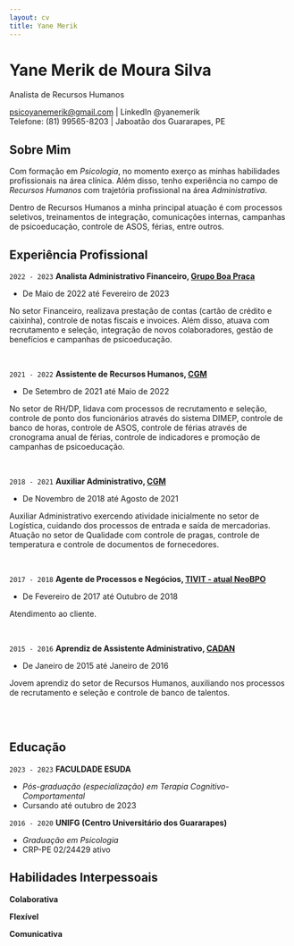 ```yaml
---
layout: cv
title: Yane Merik
---
```


<!-- https://elipapa.github.io/mycv -->

# Yane Merik de Moura Silva
Analista de Recursos Humanos

<div id="webaddress">
<a href="mailto:psicoyanemerik@gmail.com">psicoyanemerik@gmail.com</a>
| LinkedIn @yanemerik <br> Telefone: (81) 99565-8203 | Jaboatão dos Guararapes, PE
</div>

## Sobre Mim

Com formação em *Psicologia*, no momento exerço as minhas habilidades profissionais na área clínica. Além disso, tenho experiência no campo de *Recursos Humanos* com trajetória profissional na área *Administrativa*.

Dentro de Recursos Humanos a minha principal atuação é com processos seletivos, treinamentos de integração, comunicações internas, campanhas de psicoeducação, controle de ASOS, férias, entre outros.

## Experiência Profissional

`2022 - 2023`
__Analista Administrativo Financeiro, [Grupo Boa Praça](https://www.boapraca.com.br)__
- De Maio de 2022 até Fevereiro de 2023

No setor Financeiro, realizava prestação de contas (cartão de crédito e caixinha), controle de notas fiscais e invoices. Além disso, atuava com recrutamento e seleção, integração de novos colaboradores, gestão de benefícios e campanhas de psicoeducação.

<br>

`2021 - 2022`
__Assistente de Recursos Humanos, [CGM](https://www.grupocgm.com.br)__
- De Setembro de 2021 até Maio de 2022

No setor de RH/DP, lidava com processos de recrutamento e seleção, controle de ponto dos funcionários através do sistema DIMEP, controle de banco de horas, controle de ASOS, controle de férias através de cronograma anual de férias, controle de indicadores e promoção de campanhas de psicoeducação.

<br>

`2018 - 2021`
__Auxiliar Administrativo, [CGM](https://www.grupocgm.com.br)__
- De Novembro de 2018 até Agosto de 2021

Auxiliar Administrativo exercendo atividade inicialmente no setor de Logística, cuidando dos processos de entrada e saída de mercadorias. Atuação no setor de Qualidade com controle de pragas, controle de temperatura e controle de documentos de fornecedores.

<br>

`2017 - 2018`
__Agente de Processos e Negócios, [TIVIT - atual NeoBPO](https://neobpo.com.br)__
- De Fevereiro de 2017 até Outubro de 2018

Atendimento ao cliente.

<br>

`2015 - 2016`
__Aprendiz de Assistente Administrativo, [CADAN](https://www.cadandistribuicao.com.br)__
- De Janeiro de 2015 até Janeiro de 2016

Jovem aprendiz do setor de Recursos Humanos, auxiliando nos processos de recrutamento e seleção e controle de banco de talentos.

<br><br>

## Educação

`2023 - 2023`
__FACULDADE ESUDA__
- *Pós-graduação (especialização) em Terapia Cognitivo-Comportamental*
- Cursando até outubro de 2023

`2016 - 2020`
__UNIFG (Centro Universitário dos Guararapes)__
- *Graduação em Psicologia*
- CRP-PE 02/24429 ativo

## Habilidades Interpessoais

__Colaborativa__

__Flexível__

__Comunicativa__

<!-- ## CV updated on

12 Março de 2022. -->
